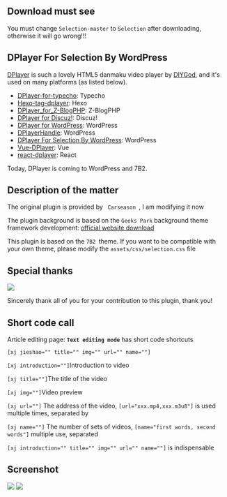## Download must see
<p>You must change <code>Selection-master</code> to <code>Selection</code> after downloading, otherwise it will go wrong!!!</p>

## DPlayer For Selection By WordPress

[DPlayer](https://github.com/DIYgod/DPlayer) is such a lovely HTML5 danmaku video player by [DIYGod](https://github.com/DIYgod), and it's used on many platforms (as listed below). 
- [DPlayer-for-typecho](https://github.com/volio/DPlayer-for-typecho): Typecho
- [Hexo-tag-dplayer](https://github.com/NextMoe/hexo-tag-dplayer): Hexo
- [DPlayer_for_Z-BlogPHP](https://github.com/fghrsh/DPlayer_for_Z-BlogPHP): Z-BlogPHP
- [DPlayer for Discuz!](https://coding.net/u/Click_04/p/video/git): Discuz!
- [DPlayer for WordPress](https://github.com/BlueCocoa/DPlayer-WordPress): WordPress
- [DPlayerHandle](https://github.com/kn007/DPlayerHandle): WordPress
- [DPlayer For Selection By WordPress](https://github.com/1962257451/Selection): WordPress
- [Vue-DPlayer](https://github.com/sinchang/vue-dplayer): Vue
- [react-dplayer](https://github.com/hnsylitao/react-dplayer): React


Today, DPlayer is coming to WordPress and 7B2.

## Description of the matter
<p>The original plugin is provided by <code> Carseason </code>, I am modifying it now</p>
<p>The plugin background is based on the <code>Geeks Park</code> background theme framework development: <a target="_blank" href="https://gitcafe.net/archives/3995.html">official website download</a></p>
<p>This plugin is based on the <code>7B2 </code>theme. If you want to be compatible with your own theme, please modify the <code>assets/css/selection.css</code> file</p>

## Special thanks
<p><img src="https://i.loli.net/2019/06/06/5cf8b33b1265787979.png"></p>
<p>Sincerely thank all of you for your contribution to this plugin, thank you!</p>

## Short code call
<p>Article editing page: <code><b>Text editing mode</b></code> has short code shortcuts</p>
<p><code>[xj jieshao="" title="" img="" url="" name=""]</code></p>
<p><code>[xj introduction=""]</code>Introduction to video</p>
<p><code>[xj title=""]</code>The title of the video</p>
<p><code>[xj img=""]</code>Video preview</p>
<p><code>[xj url=""]</code> The address of the video, <code>[url="xxx.mp4,xxx.m3u8"]</code> is used multiple times, separated by </p >
<p><code>[xj name=""]</code> The number of sets of videos, <code>[name="first words, second words"]</code> multiple use, separated </ p>
<p><code>[xj introduction="" title="" img="" url="" name=""]</code> is indispensable</p>

## Screenshot
<img src="https://i.loli.net/2019/06/06/5cf8b638a476d83909.jpg">
<img src="https://i.loli.net/2019/06/06/5cf8b67e6ef0166723.png">
